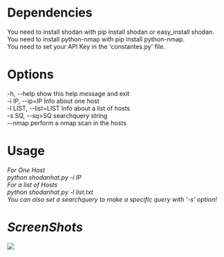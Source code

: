 # Dependencies
You need to install shodan with pip install shodan or easy_install shodan.<br />
You need to install python-nmap with pip install python-nmap.<br />
You need to set your API Key in the 'constantes.py' file.

# Options
-h, --help            show this help message and exit<br />
-i IP, --ip=IP        Info about one host<br />
-l LIST, --list=LIST  Info about a list of hosts<br />
-s SQ, --sq=SQ        searchquery string<br />
--nmap                perform a nmap scan in the hosts

# Usage
<em>For One Host<em><br />
python shodanhat.py -i IP<br />
<em>For a list of Hosts</em><br />
python shodanhat.py -l list.txt<br />
You can also set a searchquery to make a specific query with '-s' option!

# ScreenShots
<img src="http://i.imgur.com/J4aAHov.jpg" />
